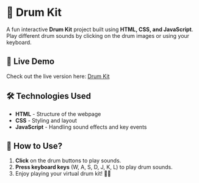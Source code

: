 # 🥁 Drum Kit

A fun interactive **Drum Kit** project built using **HTML, CSS, and JavaScript**. Play different drum sounds by clicking on the drum images or using your keyboard.

## 🚀 Live Demo
Check out the live version here: [Drum Kit](https://rajshree1126.github.io/Drum-Kit/)

## 🛠️ Technologies Used
- **HTML** - Structure of the webpage
- **CSS** - Styling and layout
- **JavaScript** - Handling sound effects and key events

## 🎵 How to Use?
1. **Click** on the drum buttons to play sounds.
2. **Press keyboard keys** (W, A, S, D, J, K, L) to play drum sounds.
3. Enjoy playing your virtual drum kit! 🥁🎶
